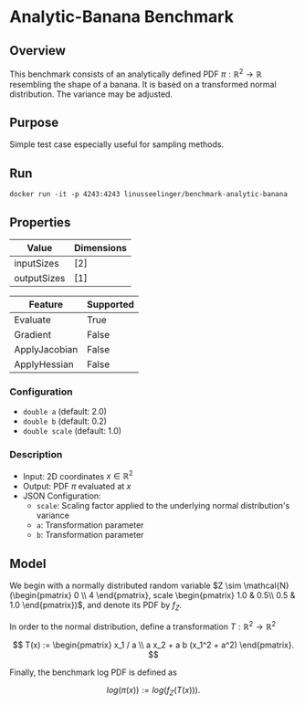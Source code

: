 # Analytic-Banana Benchmark

## Overview
This benchmark consists of an analytically defined PDF $\pi : \mathbb{R}^2 \rightarrow \mathbb{R}$ resembling the shape of a banana. It is based on a transformed normal distribution. The variance may be adjusted.

## Purpose
Simple test case especially useful for sampling methods.

## Run
```
docker run -it -p 4243:4243 linusseelinger/benchmark-analytic-banana
```

## Properties
Value | Dimensions
---|---
inputSizes | [2]
outputSizes | [1]

Feature | Supported
---|---
Evaluate | True
Gradient | False
ApplyJacobian | False
ApplyHessian | False

### Configuration

- `double a` (default: 2.0)
- `double b` (default: 0.2)
- `double scale` (default: 1.0)

### Description

- Input: 2D coordinates $x \in \mathbb{R}^2$
- Output: PDF $\pi$ evaluated at $x$
- JSON Configuration:
    - `scale`: Scaling factor applied to the underlying normal distribution's variance
    - `a`: Transformation parameter
    - `b`: Transformation parameter

## Model

We begin with a normally distributed random variable $Z \sim \mathcal{N}(\begin{pmatrix} 0 \\ 4 \end{pmatrix}, scale \begin{pmatrix} 1.0 & 0.5\\ 0.5 & 1.0 \end{pmatrix})$, and denote its PDF by $f_Z$.

In order to the normal distribution, define a transformation $T : \mathbb{R}^2 \rightarrow \mathbb{R}^2$

$$ T(x) := \begin{pmatrix} x_1 / a \\ a x_2 + a b (x_1^2 + a^2) \end{pmatrix}. $$

Finally, the benchmark log PDF is defined as

$$ log(\pi(x)) := log(f_Z(T(x))). $$